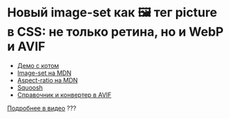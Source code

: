 # Новый image-set как 🖼 тег picture в CSS: не только ретина, но и WebP и AVIF

- [Демо с котом](https://pepelsbey.github.io/playground/63/)
- [Image-set на MDN](https://developer.mozilla.org/en-US/docs/Web/CSS/image/image-set())
- [Aspect-ratio на MDN](https://developer.mozilla.org/en-US/docs/Web/CSS/aspect-ratio)
- [Squoosh](https://squoosh.app/)
- [Справочник и конвертер в AVIF](https://avif.io/)

[Подробнее в видео](https://youtu.be/VnjrIGvoO_Y)
???
